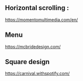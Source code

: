## Horizontal scrolling :
https://momentomultimedia.com/en/

## Menu
https://mcbridedesign.com/

## Square design
https://carnival.withspotify.com/
